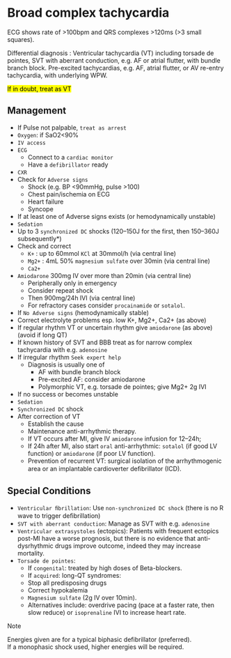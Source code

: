 # Broad complex tachycardia

ECG shows rate of >100bpm and QRS complexes >120ms (>3 small squares).

Differential diagnosis : Ventricular tachycardia (VT) including torsade de pointes, SVT with aberrant conduction, e.g. AF or atrial flutter, with bundle branch block. Pre-excited tachycardias, e.g. AF, atrial flutter, or AV re-entry tachycardia, with underlying WPW.

<mark> If in doubt, treat as VT </mark>

## Management

- If Pulse not palpable, `treat as arrest`
- `Oxygen`: if SaO2<90% 
- `IV access`
- `ECG`
	- Connect to a `cardiac monitor` 
	- Have a `defibrillator` ready
- `CXR`
- Check for `Adverse signs`
	- Shock (e.g. BP <90mmHg, pulse >100)
	- Chest pain/ischemia on ECG
	- Heart failure
	- Syncope
- If at least one of Adverse signs exists (or hemodynamically unstable)
- `Sedation`
- Up to 3 `synchronized DC` shocks (120–150J for the first, then 150–360J subsequently*)
- Check and correct
	- `K+` : up to 60mmol `KCl` at 30mmol/h (via central line)
	- `Mg2+` : 4mL 50% `magnesium sulfate` over 30min (via central line)
	- `Ca2+`
- `Amiodarone` 300mg IV over more than 20min (via central line)
	- Peripherally only in emergency
	- Consider repeat shock
	- Then 900mg/24h IVI (via central line)
	- For refractory cases consider `procainamide` or `sotalol`.
- If `No Adverse signs` (hemodynamically stable)
- Correct electrolyte problems esp. low K+, Mg2+, Ca2+ (as above)
- If regular rhythm VT or uncertain rhythm give `amiodarone` (as above) (avoid if long QT) 
- If known history of SVT and BBB treat as for narrow complex tachycardia with e.g. `adenosine`
- If irregular rhythm `Seek expert help`
	- Diagnosis is usually one of
		- AF with bundle branch block
		- Pre-excited AF: consider amiodarone
		- Polymorphic VT, e.g. torsade de pointes; give Mg2+ 2g IVI
- If no success or becomes unstable
- `Sedation`
- `Synchronized DC` shock
- After correction of VT
	- Establish the cause
	- Maintenance anti-arrhythmic therapy.
	- If VT occurs after MI, give IV `amiodarone` infusion for 12–24h;
	- If 24h after MI, also start `oral` anti-arrhythmic: `sotalol` (if good LV function) or `amiodarone` (if poor LV function).
	- Prevention of recurrent VT: surgical isolation of the arrhythmogenic area or an implantable cardioverter deﬁbrillator (ICD).
## Special Conditions

- `Ventricular ﬁbrillation`: Use `non-synchronized DC shock` (there is no R wave to trigger deﬁbrillation)
- `SVT with aberrant conduction`: Manage as SVT with e.g. `adenosine`
- `Ventricular extrasystoles` (ectopics): Patients with frequent ectopics post-MI have a worse prognosis, but there is no evidence that anti-dysrhythmic drugs improve outcome, indeed they may increase mortality.
- `Torsade de pointes`: 
	- If `congenital`: treated by high doses of Beta-blockers.
	- If `acquired`: long-QT syndromes:
	- Stop all predisposing drugs
	- Correct hypokalemia
	- `Magnesium sulfate` (2g IV over 10min).
	- Alternatives include: overdrive pacing (pace at a faster rate, then slow reduce) or `isoprenaline` IVI to increase heart rate.



> [!Note]
> 
> Energies given are for a typical biphasic defibrillator (preferred).\
> If a monophasic shock used, higher energies will be required.